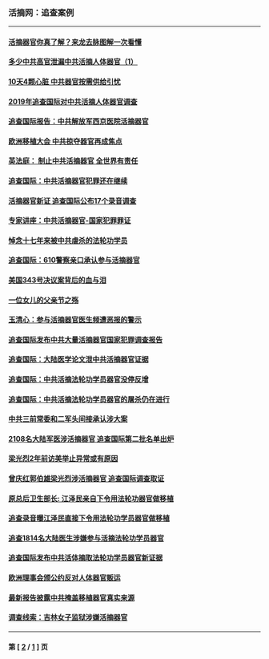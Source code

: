 ### 活摘网：追查案例
---
#### [活摘器官你真了解？来龙去脉图解一次看懂](../../pages/nf5880/n13013820.md?09260430) 
#### [多少中共高官泄漏中共活摘人体器官（1）](../../pages/nf5880/n12671234.md?09260430) 
#### [10天4颗心脏 中共器官按需供给引忧](../../pages/nf5880/n12326366.md?09260430) 
#### [2019年追查国际对中共活摘人体器官调查](../../pages/nf5880/n11917733.md?09260430) 
#### [追查国际报告：中共解放军西京医院活摘器官](../../pages/nf5880/n11838359.md?09260430) 
#### [欧洲移植大会 中共掠夺器官再成焦点](../../pages/nf5880/n11538883.md?09260430) 
#### [英法庭： 制止中共活摘器官 全世界有责任](../../pages/nf5880/n11330691.md?09260430) 
#### [追查国际：中共活摘器官犯罪还在继续](../../pages/nf5880/n11218301.md?09260430) 
#### [活摘器官新证 追查国际公布17个录音调查](../../pages/nf5880/n10897744.md?09260430) 
#### [专家讲座：中共活摘器官-国家犯罪罪证](../../pages/nf5880/n8828153.md?09260430) 
#### [悼念十七年来被中共虐杀的法轮功学员](../../pages/nf5880/n8124823.md?09260430) 
#### [追查国际：610警察亲口承认参与活摘器官](../../pages/nf5880/n8109067.md?09260430) 
#### [美国343号决议案背后的血与泪](../../pages/nf5880/n8020684.md?09260430) 
#### [一位女儿的父亲节之殇](../../pages/nf5880/n8014122.md?09260430) 
#### [玉清心：参与活摘器官医生频遭恶报的警示](../../pages/nf5880/n4637546.md?09260430) 
#### [追查国际发布中共大量活摘器官国家犯罪调查报告](../../pages/nf5880/n4613428.md?09260430) 
#### [追查国际：大陆医学论文泄中共活摘器官证据](../../pages/nf5880/n4608794.md?09260430) 
#### [追查国际：中共活摘法轮功学员器官没停反增](../../pages/nf5880/n4584075.md?09260430) 
#### [追查国际：中共活摘法轮功学员器官的屠杀仍在进行](../../pages/nf5880/n4299154.md?09260430) 
#### [中共三前常委和二军头间接承认涉大案](../../pages/nf5880/n4286244.md?09260430) 
#### [2108名大陆军医涉活摘器官 追查国际第二批名单出炉](../../pages/nf5880/n4284769.md?09260430) 
#### [梁光烈2年前访美举止异常或有原因](../../pages/nf5880/n4279686.md?09260430) 
#### [曾庆红郭伯雄梁光烈涉活摘器官 追查国际调查取证](../../pages/nf5880/n4278462.md?09260430) 
#### [原总后卫生部长: 江泽民亲自下令用法轮功器官做移植](../../pages/nf5880/n4263864.md?09260430) 
#### [追查录音曝江泽民直接下令用法轮功学员器官做移植](../../pages/nf5880/n4261268.md?09260430) 
#### [追查1814名大陆医生涉嫌参与活摘法轮功学员器官](../../pages/nf5880/n4259055.md?09260430) 
#### [追查国际发布中共活体摘取法轮功学员器官新证据](../../pages/nf5880/n4258255.md?09260430) 
#### [欧洲理事会颁公约反对人体器官贩运](../../pages/nf5880/n4206955.md?09260430) 
#### [最新报告披露中共掩盖移植器官真实来源](../../pages/nf5880/n4140084.md?09260430) 
#### [调查线索：吉林女子监狱涉嫌活摘器官](../../pages/nf5880/n4044366.md?09260430) 

---
#### 第 [ [2](./2.md?09260430) / [1](./1.md?09260430) ] 页
